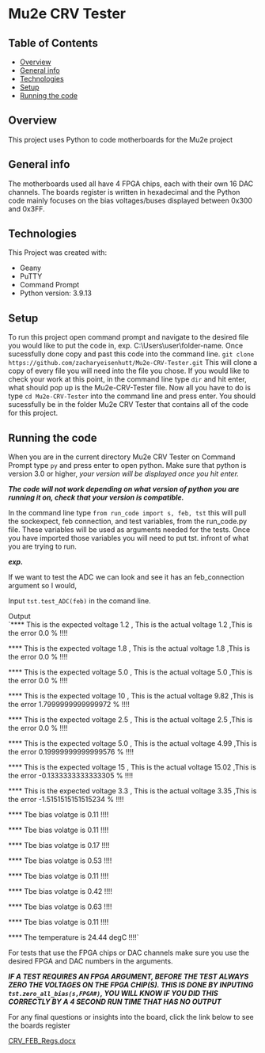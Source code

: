 # Mu2e CRV Tester
## Table of Contents
* [Overview](#overview)
* [General info](#general-info)
* [Technologies](#technologies)
* [Setup](#setup)
* [Running the code](#running-the-code)
## Overview 
This project uses Python to code motherboards for the Mu2e project 
## General info 
The motherboards used all have 4 FPGA chips, each with their own 16 DAC channels. The boards register is written in hexadecimal and the Python code mainly focuses on the bias voltages/buses displayed between 0x300 and 0x3FF. 
## Technologies 
This Project was created with:
* Geany 
* PuTTY
* Command Prompt 
* Python version: 3.9.13
## Setup 
To run this project open command prompt and navigate to the desired file you would like to put the code in,
exp. C:\Users\user\folder-name. Once sucessfully done copy and past this code into the command line.
`git clone https://github.com/zacharyeisenhutt/Mu2e-CRV-Tester.git`
This will clone a copy of every file you will need into the file you chose.
If you would like to check your work at this point, in the command line type `dir` and hit enter, what should pop up is the Mu2e-CRV-Tester file.
Now all you have to do is type `cd Mu2e-CRV-Tester` into the command line and press enter.
You should sucessfully be in the folder Mu2e CRV Tester that contains all of the code for this project. 
## Running the code 
When you are in the current directory Mu2e CRV Tester on Command Prompt type `py` and press enter to open python. Make sure that python is version 3.0 or higher, *your version will be displayed once you hit enter.*

***The code will not work depending on what version of python you are running it on, check that your version is compatible.***

In the command line type `from run_code import s, feb, tst` this will pull the sockexpect, feb connection, and test variables, from the run_code.py file.
These variables will be used as arguments needed for the tests.
Once you have imported those variables you will need to put tst. infront of what you are trying to run.

***exp.*** 

If we want to test the ADC we can look and see it has an feb_connection argument so I would,

Input `tst.test_ADC(feb)` in the comand line. 

Output  
 `**** This is the expected voltage 1.2 , This is the actual voltage 1.2 ,This is the error 0.0 % !!!!
 
 **** This is the expected voltage 1.8 , This is the actual voltage 1.8 ,This is the error 0.0 % !!!!
 
 **** This is the expected voltage 5.0 , This is the actual voltage 5.0 ,This is the error 0.0 % !!!!
 
 **** This is the expected voltage 10 , This is the actual voltage 9.82 ,This is the error 1.7999999999999972 % !!!!
 
 **** This is the expected voltage 2.5 , This is the actual voltage 2.5 ,This is the error 0.0 % !!!!
 
 **** This is the expected voltage 5.0 , This is the actual voltage 4.99 ,This is the error 0.19999999999999576 % !!!!
 
 **** This is the expected voltage 15 , This is the actual voltage 15.02 ,This is the error -0.1333333333333305 % !!!!
 
 **** This is the expected voltage 3.3 , This is the actual voltage 3.35 ,This is the error -1.5151515151515234 % !!!!
 
 **** Tbe bias volatge is 0.11  !!!!
 
 **** Tbe bias volatge is 0.11  !!!!
 
 **** Tbe bias volatge is 0.17  !!!!
 
 **** Tbe bias volatge is 0.53  !!!!
 
 **** Tbe bias volatge is 0.11  !!!!
 
 **** Tbe bias volatge is 0.42  !!!!
 
 **** Tbe bias volatge is 0.63  !!!!
 
 **** Tbe bias volatge is 0.11  !!!!
 
 **** The temperature is 24.44 degC !!!!`

For tests that use the FPGA chips or DAC channels make sure you use the desired FPGA and DAC numbers in the arguments.

***IF A TEST REQUIRES AN FPGA ARGUMENT, BEFORE THE TEST ALWAYS ZERO THE VOLTAGES ON THE FPGA CHIP(S). THIS IS DONE BY INPUTING `tst.zero_all_bias(s,FPGA#)`, YOU WILL KNOW IF YOU DID THIS CORRECTLY BY A 4 SECOND RUN TIME THAT HAS NO OUTPUT***

For any final questions or insights into the board, click the link below to see the boards register  

[CRV_FEB_Regs.docx](https://github.com/zacharyeisenhutt/Mu2e-CRV-Tester/files/10322233/CRV_FEB_Regs.4.docx)


